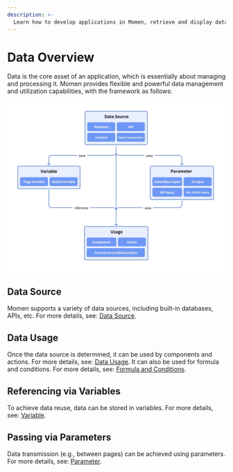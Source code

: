 ```yaml
---
description: >-
  Learn how to develop applications in Momen, retrieve and display data from databases or other data sources, and collect user input to update the database. Familiarize yourself with data configuration items and validation rules, master the design methods for data reading, display, writing, and modification, and improve development efficiency.
---
```


# Data Overview

Data is the core asset of an application, which is essentially about managing and processing it. Momen provides flexible and powerful data management and utilization capabilities, with the framework as follows:

<img src="../.gitbook/assets/data/data_overview.png"/>

## Data Source

Momen supports a variety of data sources, including built-in databases, APIs, etc. For more details, see: [Data Source](https://docs.momen.com/data/data_source.html).

## Data Usage

Once the data source is determined, it can be used by components and actions. For more details, see: [Data Usage](https://docs.momen.com/data/data_usage.html). It can also be used for formula and conditions. For more details, see: [Formula and Conditions](https://docs.momen.com/data/formula.html).

## Referencing via Variables

To achieve data reuse, data can be stored in variables. For more details, see: [Variable](https://docs.momen.com/data/variable.html).

## Passing via Parameters

Data transmission (e.g., between pages) can be achieved using parameters. For more details, see: [Parameter](https://docs.momen.com/data/parameter.html).